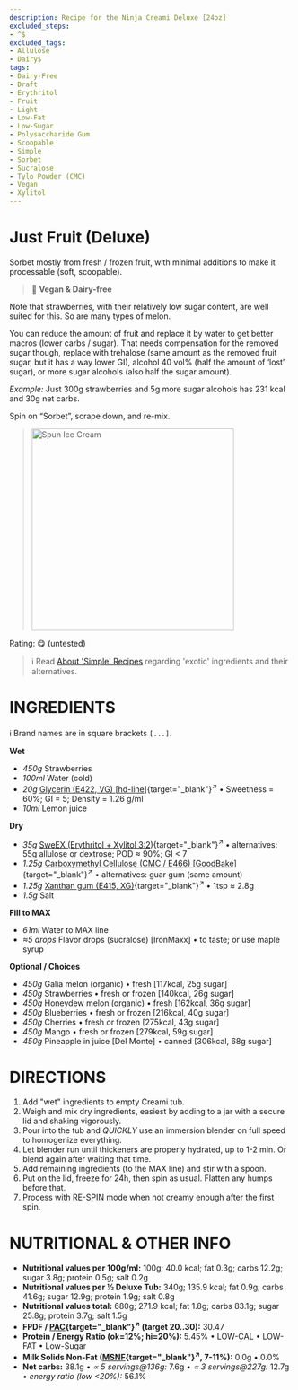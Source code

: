 ```yaml
---
description: Recipe for the Ninja Creami Deluxe [24oz]
excluded_steps:
- ^$
excluded_tags:
- Allulose
- Dairy$
tags:
- Dairy-Free
- Draft
- Erythritol
- Fruit
- Light
- Low-Fat
- Low-Sugar
- Polysaccharide Gum
- Scoopable
- Simple
- Sorbet
- Sucralose
- Tylo Powder (CMC)
- Vegan
- Xylitol
---
```

# Just Fruit (Deluxe)

Sorbet mostly from fresh / frozen fruit, with minimal additions to make it processable (soft, scoopable).

> 🌿 **Vegan & Dairy-free**

Note that strawberries, with their relatively low sugar content, are well suited for this.
So are many types of melon.

You can reduce the amount of fruit and replace it by water to get better macros (lower carbs / sugar).
That needs compensation for the removed sugar though, replace with
trehalose (same amount as the removed fruit sugar, but it has a way lower GI),
alcohol 40 vol% (half the amount of ‘lost’ sugar), or more sugar alcohols (also half the sugar amount).

*Example:* Just 300g strawberries and 5g more sugar alcohols has 231 kcal and 30g net carbs.

Spin on “Sorbet”, scrape down, and re-mix.

> <img width=360 alt="Spun Ice Cream" src="" class="zoomable" />

Rating: 😋 (untested)

> ℹ️ Read [About 'Simple' Recipes](/ice-creamery/info/tips%2Btricks/#about-simple-recipes) regarding 'exotic' ingredients and their alternatives.

# INGREDIENTS

ℹ️ Brand names are in square brackets `[...]`.

**Wet**

  - _450g_ Strawberries
  - _100ml_ Water (cold)
  - _20g_ [Glycerin (E422, VG) \[hd-line\]](/ice-creamery/info/ingredients/#vegetable-glycerin-glycerol-vg-e422){target="_blank"}<sup>↗</sup> • Sweetness = 60%; GI = 5; Density = 1.26 g/ml
  - _10ml_ Lemon juice

**Dry**

  - _35g_ [SweEX (Erythritol + Xylitol 3:2)](/ice-creamery/info/ingredients/#sweex-erythritol-xylitol-blend){target="_blank"}<sup>↗</sup> • alternatives: 55g allulose or dextrose; POD ≈ 90%; GI < 7
  - _1.25g_ [Carboxymethyl Cellulose (CMC / E466) \[GoodBake\]](/ice-creamery/info/ingredients/#carboxymethyl-cellulose-cmc-e466){target="_blank"}<sup>↗</sup> • alternatives: guar gum (same amount)
  - _1.25g_ [Xanthan gum (E415, XG)](/ice-creamery/info/ingredients/#xanthan-gum-xg-e415){target="_blank"}<sup>↗</sup> • 1tsp ≈ 2.8g
  - _1.5g_ Salt

**Fill to MAX**

  - _61ml_ Water to MAX line
  - _≈5 drops_ Flavor drops (sucralose) [IronMaxx] • to taste; or use maple syrup

**Optional / Choices**

  - _450g_ Galia melon (organic) • fresh [117kcal, 25g sugar]
  - _450g_ Strawberries • fresh or frozen [140kcal, 26g sugar]
  - _450g_ Honeydew melon (organic) • fresh [162kcal, 36g sugar]
  - _450g_ Blueberries • fresh or frozen [216kcal, 40g sugar]
  - _450g_ Cherries • fresh or frozen [275kcal, 43g sugar]
  - _450g_ Mango • fresh or frozen [279kcal, 59g sugar]
  - _450g_ Pineapple in juice [Del Monte] • canned [306kcal, 68g sugar]

# DIRECTIONS

 1. Add "wet" ingredients to empty Creami tub.
 1. Weigh and mix dry ingredients, easiest by adding to a jar with a secure lid and shaking vigorously.
 1. Pour into the tub and *QUICKLY* use an immersion blender on full speed to homogenize everything.
 1. Let blender run until thickeners are properly hydrated, up to 1-2 min. Or blend again after waiting that time.
 1. Add remaining ingredients (to the MAX line) and stir with a spoon.
 1. Put on the lid, freeze for 24h, then spin as usual. Flatten any humps before that.
 1. Process with RE-SPIN mode when not creamy enough after the first spin.

# NUTRITIONAL & OTHER INFO

- **Nutritional values per 100g/ml:** 100g; 40.0 kcal; fat 0.3g; carbs 12.2g; sugar 3.8g; protein 0.5g; salt 0.2g
- **Nutritional values per ½ Deluxe Tub:** 340g; 135.9 kcal; fat 0.9g; carbs 41.6g; sugar 12.9g; protein 1.9g; salt 0.8g
- **Nutritional values total:** 680g; 271.9 kcal; fat 1.8g; carbs 83.1g; sugar 25.8g; protein 3.7g; salt 1.5g
- **FPDF / [PAC](/ice-creamery/info/glossary/#potere-anti-congelante-pac){target="_blank"}<sup>↗</sup> (target 20..30):** 30.47
- **Protein / Energy Ratio (ok=12%; hi=20%):** 5.45% • LOW-CAL • LOW-FAT • Low-Sugar
- **Milk Solids Non-Fat ([MSNF](/ice-creamery/info/glossary/#milk-solids-not-fat-msnf){target="_blank"}<sup>↗</sup>, 7-11%):** 0.0g • 0.0%
- **Net carbs:** 38.1g • *∝ 5 servings@136g:* 7.6g • *∝ 3 servings@227g:* 12.7g • *energy ratio (low <20%):* 56.1%
